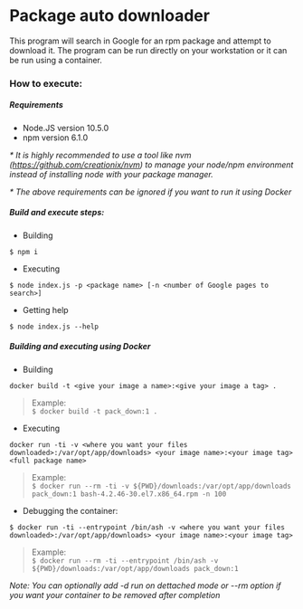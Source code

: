 # Package auto downloader

This program will search in Google for an rpm package and attempt to download it.
The program can be run directly on your workstation or it can be run using a container.

### How to execute:
##### Requirements
* Node.JS version 10.5.0
* npm version 6.1.0

_* It is highly recommended to use a tool like nvm (https://github.com/creationix/nvm)
to manage your node/npm environment instead of installing node with your package manager._

_* The above requirements can be ignored if you want to run it using Docker_

##### Build and execute steps:
* Building

```$ npm i```
* Executing

```$ node index.js -p <package name> [-n <number of Google pages to search>]```

* Getting help

```$ node index.js --help```


##### Building and executing using Docker
* Building

```docker build -t <give your image a name>:<give your image a tag> .```
  > Example: \
  > ```$ docker build -t pack_down:1 .```
* Executing

```docker run -ti -v <where you want your files downloaded>:/var/opt/app/downloads> <your image name>:<your image tag> <full package name>```
  > Example: \
  > ```$ docker run --rm -ti -v ${PWD}/downloads:/var/opt/app/downloads pack_down:1 bash-4.2.46-30.el7.x86_64.rpm -n 100```
 * Debugging the container:

```$ docker run -ti --entrypoint /bin/ash -v <where you want your files downloaded>:/var/opt/app/downloads> <your image name>:<your image tag>```
  > Example: \
  > ```$ docker run --rm -ti --entrypoint /bin/ash -v ${PWD}/downloads:/var/opt/app/downloads pack_down:1```

_Note: You can optionally add -d run on dettached mode or --rm option if you want your container to be removed after completion_

